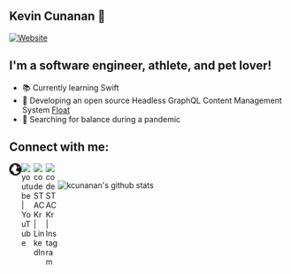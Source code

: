 ## Kevin Cunanan 🤙

[![Website](https://img.shields.io/website-up-down-green-red/https/cunanan.dev?label=cunanan.dev&style=for-the-badge)](https://cunanan.dev/)

## I'm a software engineer, athlete, and pet lover!

- 📚  Currently learning Swift
- 🌱  Developing an open source Headless GraphQL Content Management System [Float](https://github.com/ukiyodigital/float)
- 🧘  Searching for balance during a pandemic

## Connect with me:

[<img align="left" alt="cunanan.dev" width="22px" src="https://raw.githubusercontent.com/iconic/open-iconic/master/svg/globe.svg" />][website]
[<img align="left" alt="youtube | YouTube" width="22px" src="https://cdn.jsdelivr.net/npm/simple-icons@v3/icons/youtube.svg" />][youtube]
[<img align="left" alt="codeSTACKr | LinkedIn" width="22px" src="https://cdn.jsdelivr.net/npm/simple-icons@v3/icons/linkedin.svg" />][linkedin]
[<img align="left" alt="codeSTACKr | Instagram" width="22px" src="https://cdn.jsdelivr.net/npm/simple-icons@v3/icons/instagram.svg" />][instagram]

<br />

![kcunanan's github stats](https://github-readme-stats.vercel.app/api?username=kcunanan&show_icons=true&theme=great-gatsby)


[website]: https://cunanan.dev
[youtube]: https://www.youtube.com/channel/UCOvwXodvi1fjG9G_91zecqA
[instagram]: https://www.instagram.com/cunananananan/
[linkedin]: https://www.linkedin.com/in/kevin-cunanan/
